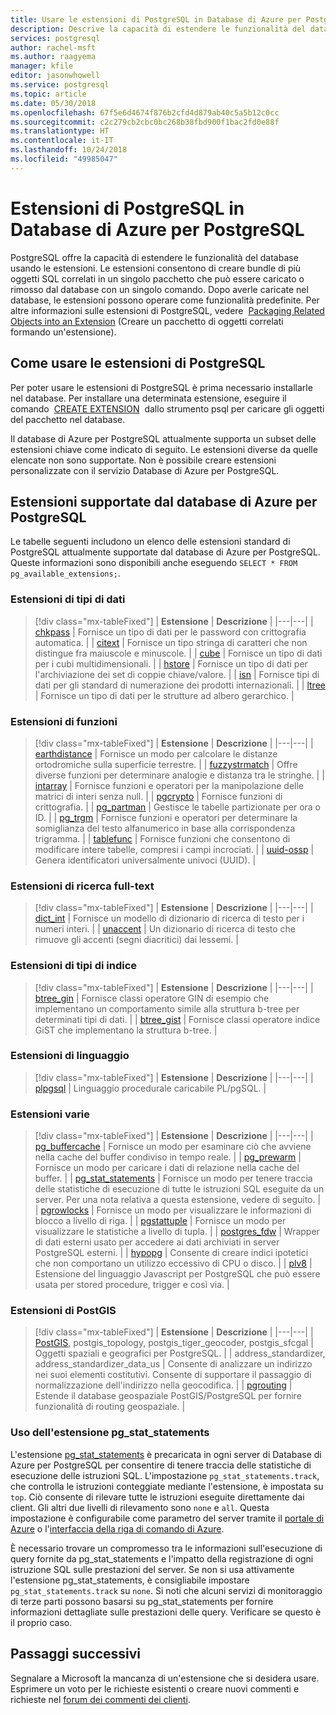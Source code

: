 ```yaml
---
title: Usare le estensioni di PostgreSQL in Database di Azure per PostgreSQL
description: Descrive la capacità di estendere le funzionalità del database usando le estensioni nel database di Azure per PostgreSQL.
services: postgresql
author: rachel-msft
ms.author: raagyema
manager: kfile
editor: jasonwhowell
ms.service: postgresql
ms.topic: article
ms.date: 05/30/2018
ms.openlocfilehash: 67f5e6d4674f876b2cfd4d879ab40c5a5b12c0cc
ms.sourcegitcommit: c2c279cb2cbc0bc268b38fbd900f1bac2fd0e88f
ms.translationtype: HT
ms.contentlocale: it-IT
ms.lasthandoff: 10/24/2018
ms.locfileid: "49985047"
---
```

# <a name="postgresql-extensions-in-azure-database-for-postgresql"></a>Estensioni di PostgreSQL in Database di Azure per PostgreSQL
PostgreSQL offre la capacità di estendere le funzionalità del database usando le estensioni. Le estensioni consentono di creare bundle di più oggetti SQL correlati in un singolo pacchetto che può essere caricato o rimosso dal database con un singolo comando. Dopo averle caricate nel database, le estensioni possono operare come funzionalità predefinite. Per altre informazioni sulle estensioni di PostgreSQL, vedere  [Packaging Related Objects into an Extension](https://www.postgresql.org/docs/9.6/static/extend-extensions.html) (Creare un pacchetto di oggetti correlati formando un'estensione).

## <a name="how-to-use-postgresql-extensions"></a>Come usare le estensioni di PostgreSQL
Per poter usare le estensioni di PostgreSQL è prima necessario installarle nel database. Per installare una determinata estensione, eseguire il comando  [CREATE EXTENSION](https://www.postgresql.org/docs/9.6/static/sql-createextension.html)  dallo strumento psql per caricare gli oggetti del pacchetto nel database.

Il database di Azure per PostgreSQL attualmente supporta un subset delle estensioni chiave come indicato di seguito. Le estensioni diverse da quelle elencate non sono supportate. Non è possibile creare estensioni personalizzate con il servizio Database di Azure per PostgreSQL.

## <a name="extensions-supported-by-azure-database-for-postgresql"></a>Estensioni supportate dal database di Azure per PostgreSQL
Le tabelle seguenti includono un elenco delle estensioni standard di PostgreSQL attualmente supportate dal database di Azure per PostgreSQL. Queste informazioni sono disponibili anche eseguendo `SELECT * FROM pg_available_extensions;`.

### <a name="data-types-extensions"></a>Estensioni di tipi di dati

> [!div class="mx-tableFixed"]
| **Estensione** | **Descrizione** |
|---|---|
| [chkpass](https://www.postgresql.org/docs/9.6/static/chkpass.html) | Fornisce un tipo di dati per le password con crittografia automatica. |
| [citext](https://www.postgresql.org/docs/9.6/static/citext.html) | Fornisce un tipo stringa di caratteri che non distingue fra maiuscole e minuscole. |
| [cube](https://www.postgresql.org/docs/9.6/static/cube.html) | Fornisce un tipo di dati per i cubi multidimensionali. |
| [hstore](https://www.postgresql.org/docs/9.6/static/hstore.html) | Fornisce un tipo di dati per l'archiviazione dei set di coppie chiave/valore. |
| [isn](https://www.postgresql.org/docs/9.6/static/isn.html) | Fornisce tipi di dati per gli standard di numerazione dei prodotti internazionali. |
| [ltree](https://www.postgresql.org/docs/9.6/static/ltree.html) | Fornisce un tipo di dati per le strutture ad albero gerarchico. |

### <a name="functions-extensions"></a>Estensioni di funzioni

> [!div class="mx-tableFixed"]
| **Estensione** | **Descrizione** |
|---|---|
| [earthdistance](https://www.postgresql.org/docs/9.6/static/earthdistance.html) | Fornisce un modo per calcolare le distanze ortodromiche sulla superficie terrestre. |
| [fuzzystrmatch](https://www.postgresql.org/docs/9.6/static/fuzzystrmatch.html) | Offre diverse funzioni per determinare analogie e distanza tra le stringhe. |
| [intarray](https://www.postgresql.org/docs/9.6/static/intarray.html) | Fornisce funzioni e operatori per la manipolazione delle matrici di interi senza null. |
| [pgcrypto](https://www.postgresql.org/docs/9.6/static/pgcrypto.html) | Fornisce funzioni di crittografia. |
| [pg\_partman](https://pgxn.org/dist/pg_partman/doc/pg_partman.html) | Gestisce le tabelle partizionate per ora o ID. |
| [pg\_trgm](https://www.postgresql.org/docs/9.6/static/pgtrgm.html) | Fornisce funzioni e operatori per determinare la somiglianza del testo alfanumerico in base alla corrispondenza trigramma. |
| [tablefunc](https://www.postgresql.org/docs/9.6/static/tablefunc.html) | Fornisce funzioni che consentono di modificare intere tabelle, compresi i campi incrociati. |
| [uuid-ossp](https://www.postgresql.org/docs/9.6/static/uuid-ossp.html) | Genera identificatori universalmente univoci (UUID). |

### <a name="full-text-search-extensions"></a>Estensioni di ricerca full-text

> [!div class="mx-tableFixed"]
| **Estensione** | **Descrizione** |
|---|---|
| [dict\_int](https://www.postgresql.org/docs/9.6/static/dict-int.html) | Fornisce un modello di dizionario di ricerca di testo per i numeri interi. |
| [unaccent](https://www.postgresql.org/docs/9.6/static/unaccent.html) | Un dizionario di ricerca di testo che rimuove gli accenti (segni diacritici) dai lessemi. |

### <a name="index-types-extensions"></a>Estensioni di tipi di indice

> [!div class="mx-tableFixed"]
| **Estensione** | **Descrizione** |
|---|---|
| [btree\_gin](https://www.postgresql.org/docs/9.6/static/btree-gin.html) | Fornisce classi operatore GIN di esempio che implementano un comportamento simile alla struttura b-tree per determinati tipi di dati. |
| [btree\_gist](https://www.postgresql.org/docs/9.6/static/btree-gist.html) | Fornisce classi operatore indice GiST che implementano la struttura b-tree. |

### <a name="language-extensions"></a>Estensioni di linguaggio

> [!div class="mx-tableFixed"]
| **Estensione** | **Descrizione** |
|---|---|
| [plpgsql](https://www.postgresql.org/docs/9.6/static/plpgsql.html) | Linguaggio procedurale caricabile PL/pgSQL. |

### <a name="miscellaneous-extensions"></a>Estensioni varie

> [!div class="mx-tableFixed"]
| **Estensione** | **Descrizione** |
|---|---|
| [pg\_buffercache](https://www.postgresql.org/docs/9.6/static/pgbuffercache.html) | Fornisce un modo per esaminare ciò che avviene nella cache del buffer condiviso in tempo reale. |
| [pg\_prewarm](https://www.postgresql.org/docs/9.6/static/pgprewarm.html) | Fornisce un modo per caricare i dati di relazione nella cache del buffer. |
| [pg\_stat\_statements](https://www.postgresql.org/docs/9.6/static/pgstatstatements.html) | Fornisce un modo per tenere traccia delle statistiche di esecuzione di tutte le istruzioni SQL eseguite da un server. Per una nota relativa a questa estensione, vedere di seguito. |
| [pgrowlocks](https://www.postgresql.org/docs/9.6/static/pgrowlocks.html) | Fornisce un modo per visualizzare le informazioni di blocco a livello di riga. |
| [pgstattuple](https://www.postgresql.org/docs/9.6/static/pgstattuple.html) | Fornisce un modo per visualizzare le statistiche a livello di tupla. |
| [postgres\_fdw](https://www.postgresql.org/docs/9.6/static/postgres-fdw.html) | Wrapper di dati esterni usato per accedere ai dati archiviati in server PostgreSQL esterni. |
| [hypopg](https://hypopg.readthedocs.io/en/latest/) | Consente di creare indici ipotetici che non comportano un utilizzo eccessivo di CPU o disco. |
| [plv8](https://plv8.github.io/) | Estensione del linguaggio Javascript per PostgreSQL che può essere usata per stored procedure, trigger e così via. |

### <a name="postgis-extensions"></a>Estensioni di PostGIS

> [!div class="mx-tableFixed"]
| **Estensione** | **Descrizione** |
|---|---|
| [PostGIS](http://www.postgis.net/), postgis\_topology, postgis\_tiger\_geocoder, postgis\_sfcgal | Oggetti spaziali e geografici per PostgreSQL. |
| address\_standardizer, address\_standardizer\_data\_us | Consente di analizzare un indirizzo nei suoi elementi costitutivi. Consente di supportare il passaggio di normalizzazione dell'indirizzo nella geocodifica. |
| [pgrouting](https://pgrouting.org/) | Estende il database geospaziale PostGIS/PostgreSQL per fornire funzionalità di routing geospaziale. |


### <a name="using-pgstatstatements"></a>Uso dell'estensione pg_stat_statements
L'estensione [pg\_stat\_statements](https://www.postgresql.org/docs/9.6/static/pgstatstatements.html) è precaricata in ogni server di Database di Azure per PostgreSQL per consentire di tenere traccia delle statistiche di esecuzione delle istruzioni SQL.
L'impostazione `pg_stat_statements.track`, che controlla le istruzioni conteggiate mediante l'estensione, è impostata su `top`. Ciò consente di rilevare tutte le istruzioni eseguite direttamente dai client. Gli altri due livelli di rilevamento sono `none` e `all`. Questa impostazione è configurabile come parametro del server tramite il [portale di Azure](https://docs.microsoft.com/azure/postgresql/howto-configure-server-parameters-using-portal) o l'[interfaccia della riga di comando di Azure](https://docs.microsoft.com/azure/postgresql/howto-configure-server-parameters-using-cli).

È necessario trovare un compromesso tra le informazioni sull'esecuzione di query fornite da pg_stat_statements e l'impatto della registrazione di ogni istruzione SQL sulle prestazioni del server. Se non si usa attivamente l'estensione pg_stat_statements, è consigliabile impostare `pg_stat_statements.track` su `none`. Si noti che alcuni servizi di monitoraggio di terze parti possono basarsi su pg_stat_statements per fornire informazioni dettagliate sulle prestazioni delle query. Verificare se questo è il proprio caso.


## <a name="next-steps"></a>Passaggi successivi
Segnalare a Microsoft la mancanza di un'estensione che si desidera usare. Esprimere un voto per le richieste esistenti o creare nuovi commenti e richieste nel [forum dei commenti dei clienti](https://feedback.azure.com/forums/597976-azure-database-for-postgresql).
